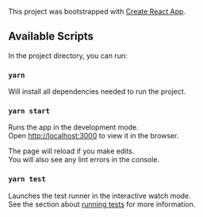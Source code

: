 This project was bootstrapped with [Create React App](https://github.com/facebook/create-react-app).

## Available Scripts

In the project directory, you can run:

### `yarn`

Will install all dependencies needed to run the project.

### `yarn start`

Runs the app in the development mode.<br />
Open [http://localhost:3000](http://localhost:3000) to view it in the browser.

The page will reload if you make edits.<br />
You will also see any lint errors in the console.

### `yarn test`

Launches the test runner in the interactive watch mode.<br />
See the section about [running tests](https://facebook.github.io/create-react-app/docs/running-tests) for more information.


